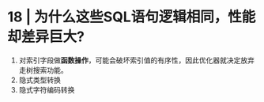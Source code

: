 # 18 | 为什么这些SQL语句逻辑相同，性能却差异巨大?

1. 对索引字段做**函数操作**，可能会破坏索引值的有序性，因此优化器就决定放弃走树搜索功能。
2. 隐式类型转换
3. 隐式字符编码转换